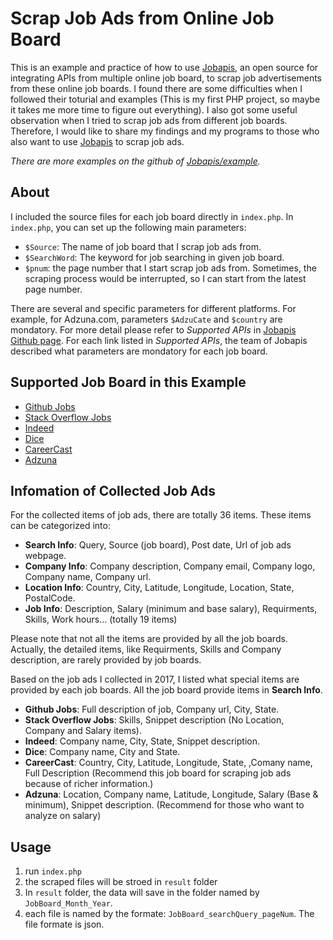 # Scrap Job Ads from Online Job Board
This is an example and practice of how to use [Jobapis](https://github.com/jobapis/jobs-multi), an open source for integrating APIs from multiple online job board, to scrap job advertisements from these online job boards. 
I found there are some difficulties when I followed their toturial and examples (This is my first PHP project, so maybe it takes me more time to figure out everything). I also got some useful observation when I tried to scrap job ads from different job boards. Therefore, I would like to share my findings and my programs to those who also want to use [Jobapis](https://github.com/jobapis/jobs-multi) to scrap job ads.

*There are more examples on the github of [Jobapis/example](https://github.com/jobapis/jobs-multi/tree/master/example).*

## About
I included the source files for each job board directly in `index.php`. In `index.php`, you can set up the following main parameters:

- `$Source`: The name of job board that I scrap job ads from.
- `$SearchWord`: The keyword for job searching in given job board.
- `$pnum`: the page number that I start scrap job ads from. Sometimes, the scraping process would be interrupted, so I can start from the latest page number.

There are several and specific parameters for different platforms. For example, for Adzuna.com, parameters `$AdzuCate` and `$country` are mondatory.
For more detail please refer to *Supported APIs* in [Jobapis Github page](https://github.com/jobapis/jobs-multi). For each link listed in *Supported APIs*, the team of Jobapis described what parameters are mondatory for each job board.

## Supported Job Board in this Example

- [Github Jobs](https://jobs.github.com/)
- [Stack Overflow Jobs](https://stackoverflow.com/jobs)
- [Indeed](https://www.indeed.com)
- [Dice](https://www.dice.com/)
- [CareerCast](http://www.careercast.com/)
- [Adzuna](https://www.adzuna.com/)


## Infomation of Collected Job Ads

For the collected items of job ads, there are totally 36 items. These items can be categorized into:

- **Search Info**: Query, Source (job board), Post date, Url of job ads webpage. 
- **Company Info**: Company description, Company email, Company logo, Company name, Company url.
- **Location Info**: Country, City, Latitude, Longitude, Location, State, PostalCode.
- **Job Info**: Description, Salary (minimum and base salary), Requirments, Skills, Work hours... (totally 19 items)

Please note that not all the items are provided by all the job boards. Actually, the detailed items, like Requirments, Skills and Company description, are rarely provided by job boards.

Based on the job ads I collected in 2017, I listed what special items are provided by each job boards.
All the job board provide items in **Search Info**. 

- **Github Jobs**: Full description of job, Company url, City, State. 
- **Stack Overflow Jobs**: Skills, Snippet description (No Location, Company and Salary items).
- **Indeed**: Company name, City, State, Snippet description.
- **Dice**: Company name, City and State.
- **CareerCast**: Country, City, Latitude, Longitude, State, ,Comany name, Full Description (Recommend this job board for scraping job ads because of richer information.)
- **Adzuna**: Location, Company name, Latitude, Longitude, Salary (Base & minimum), Snippet description. (Recommend for those who want to analyze on salary)


## Usage
1. run `index.php`
2. the scraped files will be stroed in `result` folder
3. In `result` folder, the data will save in the folder named by `JobBoard_Month_Year`.
4. each file is named by the formate: `JobBoard_searchQuery_pageNum`. The file formate is json.


